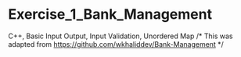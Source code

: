 # Exercise_1_Bank_Management
C++, Basic Input Output, Input Validation, Unordered Map
/* This was adapted from https://github.com/wkhaliddev/Bank-Management */
